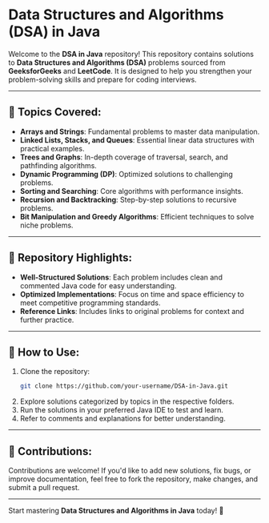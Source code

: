 # Data Structures and Algorithms (DSA) in Java

Welcome to the **DSA in Java** repository! This repository contains solutions to **Data Structures and Algorithms (DSA)** problems sourced from **GeeksforGeeks** and **LeetCode**. It is designed to help you strengthen your problem-solving skills and prepare for coding interviews.

---

## 📂 Topics Covered:
- **Arrays and Strings**: Fundamental problems to master data manipulation.
- **Linked Lists, Stacks, and Queues**: Essential linear data structures with practical examples.
- **Trees and Graphs**: In-depth coverage of traversal, search, and pathfinding algorithms.
- **Dynamic Programming (DP)**: Optimized solutions to challenging problems.
- **Sorting and Searching**: Core algorithms with performance insights.
- **Recursion and Backtracking**: Step-by-step solutions to recursive problems.
- **Bit Manipulation and Greedy Algorithms**: Efficient techniques to solve niche problems.

---

## 🌟 Repository Highlights:
- **Well-Structured Solutions**: Each problem includes clean and commented Java code for easy understanding.
- **Optimized Implementations**: Focus on time and space efficiency to meet competitive programming standards.
- **Reference Links**: Includes links to original problems for context and further practice.

---

## 🚀 How to Use:
1. Clone the repository:
   ```bash
   git clone https://github.com/your-username/DSA-in-Java.git
   ```
2. Explore solutions categorized by topics in the respective folders.
3. Run the solutions in your preferred Java IDE to test and learn.
4. Refer to comments and explanations for better understanding.

---

## 🤝 Contributions:
Contributions are welcome! If you'd like to add new solutions, fix bugs, or improve documentation, feel free to fork the repository, make changes, and submit a pull request. 

---

Start mastering **Data Structures and Algorithms in Java** today! 🚀
